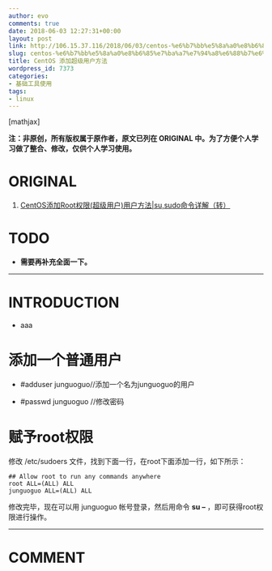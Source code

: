 ```yaml
---
author: evo
comments: true
date: 2018-06-03 12:27:31+00:00
layout: post
link: http://106.15.37.116/2018/06/03/centos-%e6%b7%bb%e5%8a%a0%e8%b6%85%e7%ba%a7%e7%94%a8%e6%88%b7%e6%96%b9%e6%b3%95/
slug: centos-%e6%b7%bb%e5%8a%a0%e8%b6%85%e7%ba%a7%e7%94%a8%e6%88%b7%e6%96%b9%e6%b3%95
title: CentOS 添加超级用户方法
wordpress_id: 7373
categories:
- 基础工具使用
tags:
- linux
---
```


<!-- more -->

[mathjax]

**注：非原创，所有版权属于原作者，原文已列在 ORIGINAL 中。为了方便个人学习做了整合、修改，仅供个人学习使用。**


# ORIGINAL





 	
  1. [CentOS添加Root权限(超级用户)用户方法|su,sudo命令详解（转）](https://my.oschina.net/u/559845/blog/78293)




# TODO





 	
  * **需要再补充全面一下。**





* * *





# INTRODUCTION





 	
  * aaa




# 添加一个普通用户





 	
  * #adduser junguoguo//添加一个名为junguoguo的用户

 	
  * #passwd junguoguo //修改密码





# **赋予****root****权限**


修改 /etc/sudoers 文件，找到下面一行，在root下面添加一行，如下所示：

    
    ## Allow root to run any commands anywhere
    root ALL=(ALL) ALL
    junguoguo ALL=(ALL) ALL


修改完毕，现在可以用 junguoguo 帐号登录，然后用命令 **su –** ，即可获得root权限进行操作。

















* * *





# COMMENT



